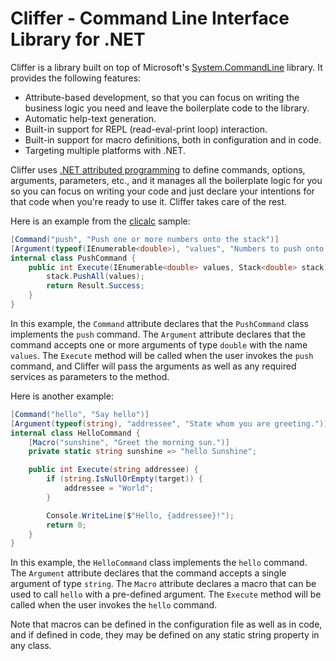 # Cliffer - Command Line Interface Library for .NET

Cliffer is a library built on top of Microsoft's [System.CommandLine](https://learn.microsoft.com/en-us/dotnet/standard/commandline/) library. It provides the following features:

* Attribute-based development, so that you can focus on writing the business logic you need and leave the boilerplate code to the library.
* Automatic help-text generation.
* Built-in support for REPL (read-eval-print loop) interaction.
* Built-in support for macro definitions, both in configuration and in code.
* Targeting multiple platforms with .NET.

Cliffer uses [.NET attributed programming](https://learn.microsoft.com/en-us/dotnet/csharp/advanced-topics/reflection-and-attributes/) to define commands, options, arguments, parameters, 
etc., and it manages all the boilerplate logic for you so you can focus on writing your code and just declare your intentions for that code when you're ready to use it. Cliffer takes 
care of the rest.

Here is an example from the [clicalc](https://github.com/paulmooreparks/Cliffer/blob/master/clicalc/CliCalcProgram.cs) sample:

```c#
[Command("push", "Push one or more numbers onto the stack")]
[Argument(typeof(IEnumerable<double>), "values", "Numbers to push onto the stack", Cliffer.ArgumentArity.OneOrMore)]
internal class PushCommand {
    public int Execute(IEnumerable<double> values, Stack<double> stack) {
        stack.PushAll(values);
        return Result.Success;
    }
}
```

In this example, the `Command` attribute declares that the `PushCommand` class implements the `push` command. The `Argument` attribute declares that the command accepts one 
or more arguments of type `double` with the name `values`. The `Execute` method will be called when the user invokes the `push` command, and Cliffer will pass the arguments 
as well as any required services as parameters to the method.

Here is another example:

```c#
[Command("hello", "Say hello")]
[Argument(typeof(string), "addressee", "State whom you are greeting.")]
internal class HelloCommand {
    [Macro("sunshine", "Greet the morning sun.")]
    private static string sunshine => "hello Sunshine";

    public int Execute(string addressee) {
        if (string.IsNullOrEmpty(target)) {
            addressee = "World";
        }

        Console.WriteLine($"Hello, {addressee}!");
        return 0;
    }
}
```

In this example, the `HelloCommand` class implements the `hello` command. The `Argument` attribute declares that the command accepts a single argument of type `string`. 
The `Macro` attribute declares a macro that can be used to call `hello` with a pre-defined argument. The `Execute` method will be called when the user invokes the `hello` command.

Note that macros can be defined in the configuration file as well as in code, and if defined in code, they may be defined on any static string property in any class.
